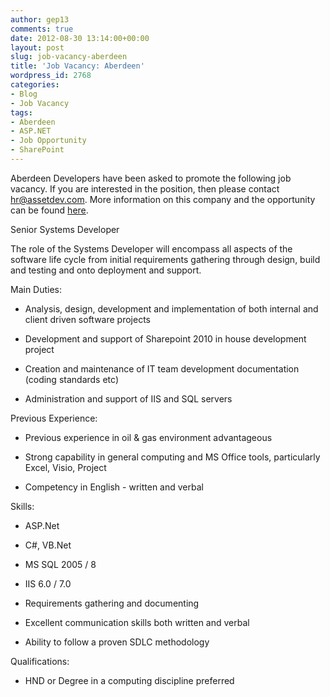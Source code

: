 ```yaml
---
author: gep13
comments: true
date: 2012-08-30 13:14:00+00:00
layout: post
slug: job-vacancy-aberdeen
title: 'Job Vacancy: Aberdeen'
wordpress_id: 2768
categories:
- Blog
- Job Vacancy
tags:
- Aberdeen
- ASP.NET
- Job Opportunity
- SharePoint
---
```


Aberdeen Developers have been asked to promote the following job vacancy. If you are interested in the position, then please contact [hr@assetdev.com](mailto:hr@assetdev.com). More information on this company and the opportunity can be found [here](http://www.assetdev.com/).







Senior Systems Developer




The role of the Systems Developer will encompass all aspects of the software life cycle from initial requirements gathering through design, build and testing and onto deployment and support.




Main Duties:






  * Analysis, design, development and implementation of both internal and client driven software projects


  * Development and support of Sharepoint 2010 in house development project


  * Creation and maintenance of IT team development documentation (coding standards etc)


  * Administration and support of IIS and SQL servers




Previous Experience:






  * Previous experience in oil & gas environment advantageous


  * Strong capability in general computing and MS Office tools, particularly Excel, Visio, Project


  * Competency in English - written and verbal




Skills:






  * ASP.Net


  * C#, VB.Net


  * MS SQL 2005 / 8


  * IIS 6.0 / 7.0


  * Requirements gathering and documenting


  * Excellent communication skills both written and verbal


  * Ability to follow a proven SDLC methodology




Qualifications:






  * HND or Degree in a computing discipline preferred



